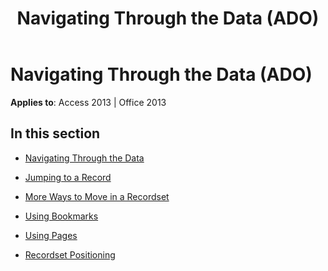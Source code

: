 ﻿---
title: Navigating Through the Data (ADO)
TOCTitle: Navigating Through the Data
ms:assetid: 632a88bc-4b96-4eea-b11a-17b3de01daac
ms:mtpsurl: https://msdn.microsoft.com/library/JJ249376(v=office.15)
ms:contentKeyID: 48545258
ms.date: 09/18/2015
mtps_version: v=office.15
---

# Navigating Through the Data (ADO)


**Applies to**: Access 2013 | Office 2013

## In this section

  - [Navigating Through the Data](navigating-through-the-data.md)

  - [Jumping to a Record](jumping-to-a-record.md)

  - [More Ways to Move in a Recordset](more-ways-to-move-in-a-recordset.md)

  - [Using Bookmarks](using-bookmarks.md)

  - [Using Pages](using-pages.md)

  - [Recordset Positioning](recordset-positioning.md)

